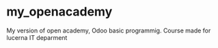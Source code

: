 # my_openacademy
My version of open academy, Odoo basic programmig. Course made for lucerna IT deparment
